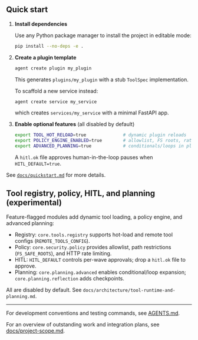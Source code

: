 
## Quick start

1. **Install dependencies**

   Use any Python package manager to install the project in editable mode:

   ```bash
   pip install --no-deps -e .
   ```

2. **Create a plugin template**

   ```bash
   agent create plugin my_plugin
   ```

   This generates `plugins/my_plugin` with a stub `ToolSpec` implementation.

   To scaffold a new service instead:

   ```bash
   agent create service my_service
   ```

   which creates `services/my_service` with a minimal FastAPI app.

3. **Enable optional features** (all disabled by default)

   ```bash
   export TOOL_HOT_RELOAD=true              # dynamic plugin reloads
   export POLICY_ENGINE_ENABLED=true        # allowlist, FS roots, rate limits
   export ADVANCED_PLANNING=true            # conditionals/loops in plans
   ```

   A `hitl.ok` file approves human-in-the-loop pauses when `HITL_DEFAULT=true`.

See [`docs/quickstart.md`](docs/quickstart.md) for more details.

## Tool registry, policy, HITL, and planning (experimental)

Feature-flagged modules add dynamic tool loading, a policy engine, and advanced planning:

- Registry: `core.tools.registry` supports hot-load and remote tool configs (`REMOTE_TOOLS_CONFIG`).
- Policy: `core.security.policy` provides allowlist, path restrictions (`FS_SAFE_ROOTS`), and HTTP rate limiting.
- HITL: `HITL_DEFAULT` controls per-wave approvals; drop a `hitl.ok` file to approve.
- Planning: `core.planning.advanced` enables conditional/loop expansion; `core.planning.reflection` adds checkpoints.

All are disabled by default. See `docs/architecture/tool-runtime-and-planning.md`.

---

For development conventions and testing commands, see [AGENTS.md](AGENTS.md).

For an overview of outstanding work and integration plans, see [docs/project-scope.md](docs/project-scope.md).
